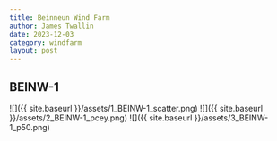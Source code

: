 ```yaml
---
title: Beinneun Wind Farm
author: James Twallin
date: 2023-12-03
category: windfarm
layout: post
---
```

BEINW-1
-------------
![]({{ site.baseurl }}/assets/1_BEINW-1_scatter.png)
![]({{ site.baseurl }}/assets/2_BEINW-1_pcey.png)
![]({{ site.baseurl }}/assets/3_BEINW-1_p50.png)
